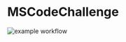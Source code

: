 # MSCodeChallenge
![example workflow](https://github.com/mkhj/MSCodeChallenge/actions/workflows/dotnet.yml/badge.svg)
